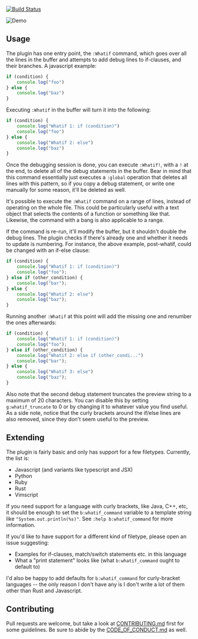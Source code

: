 [![Build Status](https://circleci.com/gh/AndrewRadev/whatif.vim/tree/main.svg?style=shield)](https://circleci.com/gh/AndrewRadev/whatif.vim?branch=main)

![Demo](http://i.andrewradev.com/56339bb09b9093b9463a8abbbfe37b7a.gif)

## Usage

The plugin has one entry point, the `:Whatif` command, which goes over all the lines in the buffer and attempts to add debug lines to if-clauses, and their branches. A javascript example:

``` javascript
if (condition) {
    console.log("foo")
} else {
    console.log("baz")
}
```

Executing `:Whatif` in the buffer will turn it into the following:

``` javascript
if (condition) {
    console.log("Whatif 1: if (condition)")
    console.log("foo")
} else {
    console.log("Whatif 2: else")
    console.log("baz")
}
```

Once the debugging session is done, you can execute `:Whatif!`, with a `!` at the end, to delete all of the debug statements in the buffer. Bear in mind that this command essentially just executes a `:global` operation that deletes all lines with this pattern, so if you copy a debug statement, or write one manually for some reason, it'll be deleted as well.

It's possible to execute the `:Whatif` command on a range of lines, instead of operating on the whole file. This could be particularly useful with a text object that selects the contents of a function or something like that. Likewise, the command with a bang is also applicable to a range.

If the command is re-run, it'll modify the buffer, but it shouldn't double the debug lines. The plugin checks if there's already one and whether it needs to update is numbering. For instance, the above example, post-whatif, could be changed with an if-else clause:

``` javascript
if (condition) {
    console.log("Whatif 1: if (condition)")
    console.log("foo");
} else if (other_condition) {
    console.log("bar");
} else {
    console.log("Whatif 2: else")
    console.log("baz");
}
```

Running another `:Whatif` at this point will add the missing one and renumber the ones afterwards:

``` javascript
if (condition) {
    console.log("Whatif 1: if (condition)")
    console.log("foo");
} else if (other_condition) {
    console.log("Whatif 2: else if (other_condi...")
    console.log("bar");
} else {
    console.log("Whatif 3: else")
    console.log("baz");
}
```

Also note that the second debug statement truncates the preview string to a maximum of 20 characters. You can disable this by setting `g:whatif_truncate` to 0 or by changing it to whatever value you find useful. As a side note, notice that the curly brackets around the if/else lines are also removed, since they don't seem useful to the preview.

## Extending

The plugin is fairly basic and only has support for a few filetypes. Currently, the list is:

- Javascript (and variants like typescript and JSX)
- Python
- Ruby
- Rust
- Vimscript

If you need support for a language with curly brackets, like Java, C++, etc, it should be enough to set the `b:whatif_command` variable to a template string like `"System.out.println(%s)"`. See `:help b:whatif_command` for more information.

If you'd like to have support for a different kind of filetype, please open an issue suggesting:

- Examples for if-clauses, match/switch statements etc. in this language
- What a "print statement" looks like (what `b:whatif_command` ought to default to)

I'd also be happy to add defaults for `b:whatif_command` for curly-bracket languages -- the only reason I don't have any is I don't write a lot of them other than Rust and Javascript.

## Contributing

Pull requests are welcome, but take a look at [CONTRIBUTING.md](https://github.com/AndrewRadev/whatif.vim/blob/main/CONTRIBUTING.md) first for some guidelines. Be sure to abide by the [CODE_OF_CONDUCT.md](https://github.com/AndrewRadev/whatif.vim/blob/master/CODE_OF_CONDUCT.md) as well.
